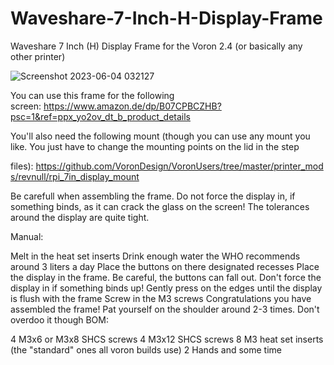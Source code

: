 # Waveshare-7-Inch-H-Display-Frame
Waveshare 7 Inch (H) Display Frame for the Voron 2.4 (or basically any other printer)


![Screenshot 2023-06-04 032127](https://github.com/mtatoglu00/Waveshare-7-Inch-H-Display-Frame/assets/105978894/8a1567a1-a2b2-430f-b03e-5cbb39304cb8)



You can use this frame for the following screen: https://www.amazon.de/dp/B07CPBCZHB?psc=1&ref=ppx_yo2ov_dt_b_product_details

You'll also need the following mount (though you can use any mount you like. You just have to change the mounting points on the lid in the step

files): https://github.com/VoronDesign/VoronUsers/tree/master/printer_mods/revnull/rpi_7in_display_mount

Be carefull when assembling the frame. Do not force the display in, if something binds, as it can crack the glass on the screen! The tolerances around the display are quite tight.



Manual:

Melt in the heat set inserts
Drink enough water the WHO recommends around 3 liters a day
Place the buttons on there designated recesses
Place the display in the frame. Be careful, the buttons can fall out. Don't force the display in if something binds up! Gently press on the edges until the display is flush with the frame
Screw in the M3 screws
Congratulations you have assembled the frame! Pat yourself on the shoulder around 2-3 times. Don't overdoo it though
BOM:

4 M3x6 or M3x8 SHCS screws
4 M3x12 SHCS screws
8 M3 heat set inserts (the "standard" ones all voron builds use)
2 Hands and some time

